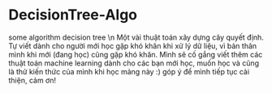 # DecisionTree-Algo
some algorithm decision tree \n
Một vài thuật toán xây dựng cây quyết định. Tự viết dành cho người mới học gặp khó khăn khi xử lý dữ liệu, vì bản thân mình khi mới (đang học) cũng gặp khó khăn. Mình sẽ cố gắng viết thêm các thuật toán machine learning dành cho các bạn mới học, muốn học và cũng là thử kiến thức của mình khi học mảng này :)
góp ý để mình tiếp tục cải thiện, cảm ơn!
